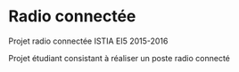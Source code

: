 # Radio connectée
Projet radio connectée ISTIA EI5 2015-2016

Projet étudiant consistant à réaliser un poste radio connecté

